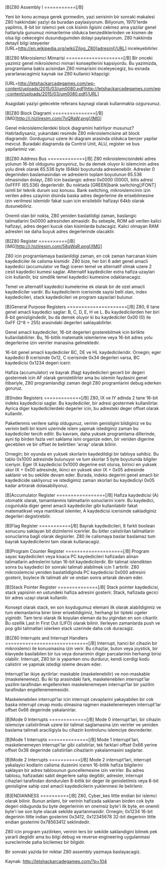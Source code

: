 [B]Z80 Assembly I
===========[/B]

Yeni bir konu acmaya gerek gormedim, yazi serisinin bir sonraki makalesi Z80 hakkindaki yaziyi da buradan paylasiyorum. Biliyorum, 
1970'lerde yapilmis, 8-bit bir islemci pek cok kisinin ilgisini cekmez ama yazilar genel hatlariyla gunumuz mimarilerine oldukca 
benzediklerinden ve kismen de olsa ilgi cekecegini dusundugumden dolayi paylasiyorum. Z80 hakkinda detayli bilgi isteyenler [URL=http://en.wikipedia.org/wiki/Zilog_Z80]adresini[/URL]
inceleyebilirler.

[B]Z80 Mikroislemci Mimarisi
====================[/B]
Bir onceki yazimiz genel mikroislemci mimari konseptlerini kapsiyordu. Bu yazimizda, programlama bakis acisindan Z80 mimarisini 
inceleyecegiz, bu esnada yararlanacagimiz kaynak ise Z80 kullanici kitapcigi: 

[URL=http://letshackarcadegames.com/wp-content/uploads/2015/03/um0080.pdf]http://letshackarcadegames.com/wp-content/uploads/2015/03/um0080.pdf[/URL]

Asagidaki yaziyi gelecekte referans kaynagi olarak kullanmakta ozgursunuz.

[B]Z80 Block Diagrami
===============[/B]
[IMG]http://i.hizliresim.com/7oQRaW.png[/IMG]

Genel mikroislemcilerdeki block diagramini hatirliyor musunuz? Hatirladiysaniz, yukaridaki resimde Z80 mikroislemcisine ait block diagramdir. 
Gordugunuz uzere iki diagram arasinda oldukca benzer yapilar mevcut. Buradaki diagramda da Control Unit, ALU, register ve bus yapilarimiz var.

[B]Z80 Address Bus
=============[/B]
Z80 mikroislemcisindeki adres yolunun 16-bit oldugunu goruyoruz, bu da demek oluyor ki islemcinin adres yolu direk olarak 65.536 byte (64kb) 
boyutunda adreslenebilir. Adresler 0 degerinden baslamasindan ve adreslerin toplam boyutunun 65.536 olmasindan dolayi, Z80 icin baslangic adresi 
0x0000 (0000), bitis adresi 0xFFFF (65.536) degerleridir. Bu noktada [GREEN]bank switching[/FONT] isimli bir teknik durum soz konusu. Bank 
switching, mikroislemcinin izin verilen adres uzayinin disinda baska adres degerlerine de erisebilmesine izin verilmesi islemidir fakat suan 
icin erisilebilir hafizayi 64kb olarak dusunebiliriz.

Onemli olan bir nokta, Z80 yeniden baslatildigi zaman, baslangic talimatlarini 0x0000 adresinden almasidir. Bu sebeple, ROM adi verilen kalici 
hafizayi, adres degeri kucuk olan kisimlarda bulacagiz. Kalici olmayan RAM adresleri ise daha buyuk adres degerlerinde olacaktir.

[B]Z80 Register
==========[/B]
[IMG]http://i.hizliresim.com/58qWqR.png[/IMG]

Z80 icin programlamaya baslanildigi zaman, en cok zaman harcanan kisim kaydediciler ile calisma kismidir. Z80 bize, her biri 6 adet genel 
amacli kaydedici (accumulator ve flag) iceren temel ve alternatif olmak uzere 2 cesit kaydedici kumesi saglar. Alternatif kaydediciler 
extra hafiza uzaylari icin kullanilir, biz simdilik temel kaydedici kumesine odaklanacagiz.

Temel ve alternatif kaydedici kumelerine ek olarak bir de ozel amacli kaydediciler vardir. Bu kaydedicilerin icerisinde sayisi belli olan, 
index kaydedicileri, stack kaydedicileri ve program sayaclari bulunur.

[B]General Purpose Registers
=====================[/B]
Z80, 6 tane genel amacli kaydedici saglar: B, C, D, E, H ve L. Bu kaydedicilerden her biri 8-bit genisligindedir, bu da demek oluyor ki bu 
kaydediciler 0x00 (0) ile 0xFF (2^8 = 255) arasindaki degerleri saklayabilirler.

Genel amacli kaydediciler, 16-bit degerleri gosterebilmek icin birlikte kullanilabilirler. Bu, 16-bitlik matematik islemlerine veya 16-bit 
adres yolu degerlerine izin verirler manasina gelmektedir.

16-bit genel amacli kaydediciler BC, DE ve HL kaydedicileridir. Ornegin; eger kaydedici B icerisinde 0x12, C icerisinde 0x34 degerleri varsa, 
BC kaydedicisi 0x1234 degeri icerir.

Hafiza (accumulator) ve bayrak (flag) kaydedicileri gecerli bir degeri gostermek icin AF olarak genisletilirler ama bu islemin faydasini 
genel itibariyle, Z80 programlandigi zaman degil Z80 programlarini debug ederken goruruz.

[B]Index Registers
=============[/B]
Z80, IX ve IY adinda 2 tane 16-bit indeks kaydedicisi saglar. Bu kaydediciler, bir adresi gostermek kullanilirlar. Ayrica diger kaydedicilerdeki 
degerler icin, bu adresteki deger offset olarak kullanilir.

Paketlenmis verilere sahip oldugunuz, verinin genisligini bildiginiz ve bu verinin belli bir kismi uzerinde islem yapmak istediginiz zaman bu 
kaydediciler tercih edilir. Bu kavram, daha yuksek programlama dillerinde, ayni tip birden fazla veri saklama isini organize eden, bir veriden 
digerine gecebilen ve bir offset ile belirtilen 'array' olarak bilinir.

Ornegin; bir oyunda en yuksek skorlarin kaydedildigi bir tabloya sahibiz. Bu tablo 0x1000 adresinde bulunuyor ve tum skorlar 5 byte boyutunda 
bilgiler iceriyor. Eger IX kaydedicisi 0x1000 degerine esit olursa, birinci en yuksek skor IX + 0x00 adresinde, ikinci en yuksek skor IX + 0x05 
adresinde saklanir ve bu sekilde devam eder. Burada, indeks degerini genel amacli bir kaydedicide sakliyoruz ve istedigimiz zaman skorlari bu 
kaydediciyi 0x05 kadar artirarak dolasabiliyoruz.

[B]Accumulator Register
=================[/B]
Hafiza kaydedicisi (A) otomatik olarak, tamamlanmis talimatlarin sonuclarini icerir. Bu kaydedici, cogunlukla diger genel amacli kaydediciler 
gibi kullanilabilir fakat matematiksel veya mantiksal islemler, A kaydedicisi icerisinde sakladiginiz degerleri degistirebilir.

[B]Flag Register
===========[/B]
Bayrak kaydedicileri, 8 farkli boolean sonucunu saklayan bit dizimlerini icerirler. Bu bitler calistirilan talimatlarin sonuclarina bagli 
olarak degisirler. Z80 ile calismaya baslar baslamaz tum bayrak kaydedicilerini tam olarak kullanacagiz.

[B]Program Counter Register
====================[/B]
Program sayac kaydedicileri veya kisaca PC kaydedicileri hafizadan alinan talimatlarin adreslerini tutan 16-bit kaydedicilerdir. Bir talimat 
islendikten sonra bu kaydedici bir sonraki talimati alabilmek icin 1 artirilir. Z80 mikroislemcisi yeniden baslatildiginda PC kaydedicisi 0x000 
adresini gosterir, boylece ilk talimati alir ve ondan sonra artarak devam eder.

[B]Stack Pointer Register
==============[/B]
Stack pointer kaydedicisi, stack yapisinin en ustundeki hafiza adresini gosterir. Stack, hafizada gecici bir adres uzayi olarak kullanilir.

Konsept olarak stack, en son koydugumuz elemani ilk olarak alabildigimiz ve tum elemanlarina birer birer erisebildigimiz, herhangi bir tipteki 
ogeler yiginidir. Tam tersi olarak ilk koyulan eleman da bu yigindan en son cikarilir. Bu ozellik Last In First Out (LIFO) olarak bilinir. 
Ilerleyen zamanlarda push ve pop gibi talimatlari islerken stack uzerinde daha cok duracagiz.

[B]Z80 Interrupts and Interrupt Handlers
=============================[/B]
Interrupt, harici bir cihazin bir mikroislemci ile konusmasina izin verir. Bu cihazlar, buton veya joystick, bir klavyede basilabilen bir tus 
veya donanimin diger parcalarinin herhangi birisi olabilir. Interrupt, Z80 bir is yaparken onu durdurur, kendi icerdigi kodu calistirir ve 
yapmak istedigi isleme devam eder.

Interrupt'lar ikiye ayrilirlar: maskable (maskelenebilir) ve non-maskable (maskelenemez). Bu iki tip arasindaki fark, maskelenebilen interrupt'lar 
yazilim tarafindan engellenirken maskelenemeyen interrupt'lar bir yazilim tarafindan engellenememesidir. 

Maskelenebilen interrupt'lar icin interrupt cevaplarini yakayabilen bir cok baska interrupt cevap modu olmasina ragmen maskelenemeyen interrupt'lar 
offset 0x66 degerinde yakalanirlar.

[B]Mode 0 Interrupts
=============[/B]
Mode 0 interrupt'lari, bir cihazin islemciye calistirilmak uzere bir talimat saglamasina izin verirler ve yeniden baslama talimati araciligiyla 
bu cihazin kontrolunu islemciye devrederler.

[B]Mode 1 Interrupts
==============[/B]
Mode 1 interrupt'lari, maskelenemeyen interrupt'lar gibi calistirlar, tek farklari offset 0x66 yerine offset 0x38 degerinde calistirilan cihazlarin 
yakalanmasini saglarlar.

[B]Mode 2 Interrupts
===========[/B]
Mode 2 interrupt'lari, interrupt yakalayici kodlarin calisma duzenini iceren 16-bitlik hafiza bilgilerini saklayan bir adres tablosunun guncellemesine 
izin verirler. Bu adres tablosu, hafizadaki sabit degerlere sahip degildir, adresler, interrupt cihazlari tarafindan dondurulen 8-bitlik bir deger ile 
genisletilmis veya 8-bit genisligine sahip ozel amacli kaydedicilerin yuklenmesi ile belirlenir.

[B]ENDIANNESS
==========[/B]
Z80,	Cyber_kes little endian bir islemci olarak bilinir. Bunun anlami, bir verinin hafizada saklanan birden cok byte degeri oldugunda bu byte degerlerinin en 
onemsiz byte'i ilk byte, en onemli byte'i ise son byte olacak sekilde ayarlanmasidir. Ornegin; 0x1234 16-bit degerinin little indian gosterimi 0x3412, 
0x12345678 32-bit degerinin little endian gosterimi 0x78563412 seklindedir.

Z80 icin program yazilirken, verinin ters bir sekilde saklandigini bilmek pek yararli degildir ama bu bilgi debug ve reverse engineering uygulanmasi 
sureclerinde paha bicilemez bir bilgidir.

Bir sonraki yazida bir miktar Z80 assembly yazmaya baslayacagiz.

Kaynak: http://letshackarcadegames.com/?p=104